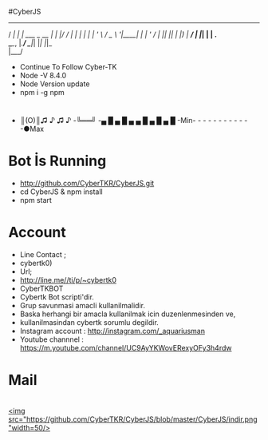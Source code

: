 
#CyberJS
   ____      _                  _____ _  __
 / ___|   _| |__   ___ _ __   |_   _| |/ /
| |  | | | | '_ \ / _ \ '__|____| | | ' /
| |__| |_| | |_) |  __/ | |_____| | | . \
 \____\__, |_.__/ \___|_|       |_| |_|\_\
      |___/
 -    Continue To Follow Cyber-TK
-    Node -V 8.4.0
-    Node Version update 
-    npm i -g npm
#
-    ║(O)║♫ ♪ ♫ ♪
-╚══╝
-▄ █ ▄ █ ▄ ▄ █ ▄ █ ▄ █
-Min- - - - - - - - - - - -●Max 
#
#    Bot İs Running
-    http://github.com/CyberTKR/CyberJS.git
-    cd CyberJS & npm install
-    npm start

# Account
-    Line Contact ;
-    cybertk0)
-    Url;
-    http://line.me//ti/p/~cybertk0
-    CyberTKBOT
-    Cybertk Bot scripti'dir.
-    Grup savunmasi amacli kullanilmalidir.
-    Baska herhangi bir amacla kullanilmak icin duzenlenmesinden ve, 
-    kullanilmasindan cybertk sorumlu degildir.
-    Instagram account : http://instagram.com/_aquariusman 
-    Youtube channnel : https://m.youtube.com/channel/UC9AyYKWovERexyOFy3h4rdw
# <b> Mail </b>
<br/><a href="mailto:tolgajames2@gmail.com" title="tıklayınız"> <img src="https://github.com/CyberTKR/CyberJS/blob/master/CyberJS/indir.png"width=50/> </a>

 
